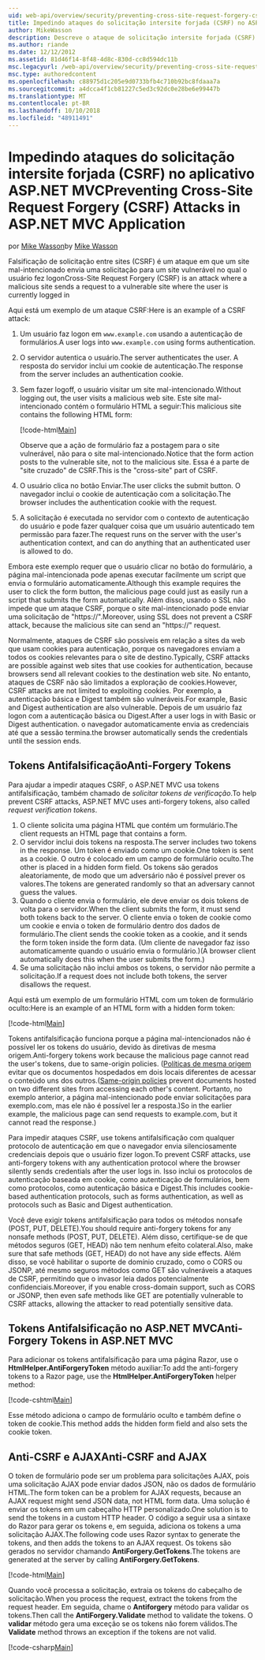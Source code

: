 ```yaml
---
uid: web-api/overview/security/preventing-cross-site-request-forgery-csrf-attacks
title: Impedindo ataques do solicitação intersite forjada (CSRF) no ASP.NET MVC
author: MikeWasson
description: Descreve o ataque de solicitação intersite forjada (CSRF) e como implementar medidas de anti-CSRF no ASP.NET MVC da Web.
ms.author: riande
ms.date: 12/12/2012
ms.assetid: 81d46f14-8f48-4d8c-830d-cc8d594dc11b
msc.legacyurl: /web-api/overview/security/preventing-cross-site-request-forgery-csrf-attacks
msc.type: authoredcontent
ms.openlocfilehash: c88975d1c205e9d0733bfb4c710b92bc8fdaaa7a
ms.sourcegitcommit: a4dcca4f1cb81227c5ed3c92dc0e28be6e99447b
ms.translationtype: MT
ms.contentlocale: pt-BR
ms.lasthandoff: 10/10/2018
ms.locfileid: "48911491"
---
```

<a name="preventing-cross-site-request-forgery-csrf-attacks-in-aspnet-mvc-application"></a><span data-ttu-id="d2ada-103">Impedindo ataques do solicitação intersite forjada (CSRF) no aplicativo ASP.NET MVC</span><span class="sxs-lookup"><span data-stu-id="d2ada-103">Preventing Cross-Site Request Forgery (CSRF) Attacks in ASP.NET MVC Application</span></span>
====================
<span data-ttu-id="d2ada-104">por [Mike Wasson](https://github.com/MikeWasson)</span><span class="sxs-lookup"><span data-stu-id="d2ada-104">by [Mike Wasson](https://github.com/MikeWasson)</span></span>

<span data-ttu-id="d2ada-105">Falsificação de solicitação entre sites (CSRF) é um ataque em que um site mal-intencionado envia uma solicitação para um site vulnerável no qual o usuário fez logon</span><span class="sxs-lookup"><span data-stu-id="d2ada-105">Cross-Site Request Forgery (CSRF) is an attack where a malicious site sends a request to a vulnerable site where the user is currently logged in</span></span>

<span data-ttu-id="d2ada-106">Aqui está um exemplo de um ataque CSRF:</span><span class="sxs-lookup"><span data-stu-id="d2ada-106">Here is an example of a CSRF attack:</span></span>

1. <span data-ttu-id="d2ada-107">Um usuário faz logon em `www.example.com` usando a autenticação de formulários.</span><span class="sxs-lookup"><span data-stu-id="d2ada-107">A user logs into `www.example.com` using forms authentication.</span></span>
2. <span data-ttu-id="d2ada-108">O servidor autentica o usuário.</span><span class="sxs-lookup"><span data-stu-id="d2ada-108">The server authenticates the user.</span></span> <span data-ttu-id="d2ada-109">A resposta do servidor inclui um cookie de autenticação.</span><span class="sxs-lookup"><span data-stu-id="d2ada-109">The response from the server includes an authentication cookie.</span></span>
3. <span data-ttu-id="d2ada-110">Sem fazer logoff, o usuário visitar um site mal-intencionado.</span><span class="sxs-lookup"><span data-stu-id="d2ada-110">Without logging out, the user visits a malicious web site.</span></span> <span data-ttu-id="d2ada-111">Este site mal-intencionado contém o formulário HTML a seguir:</span><span class="sxs-lookup"><span data-stu-id="d2ada-111">This malicious site contains the following HTML form:</span></span> 

    [!code-html[Main](preventing-cross-site-request-forgery-csrf-attacks/samples/sample1.html)]

    <span data-ttu-id="d2ada-112">Observe que a ação de formulário faz a postagem para o site vulnerável, não para o site mal-intencionado.</span><span class="sxs-lookup"><span data-stu-id="d2ada-112">Notice that the form action posts to the vulnerable site, not to the malicious site.</span></span> <span data-ttu-id="d2ada-113">Essa é a parte de "site cruzado" de CSRF.</span><span class="sxs-lookup"><span data-stu-id="d2ada-113">This is the "cross-site" part of CSRF.</span></span>
4. <span data-ttu-id="d2ada-114">O usuário clica no botão Enviar.</span><span class="sxs-lookup"><span data-stu-id="d2ada-114">The user clicks the submit button.</span></span> <span data-ttu-id="d2ada-115">O navegador inclui o cookie de autenticação com a solicitação.</span><span class="sxs-lookup"><span data-stu-id="d2ada-115">The browser includes the authentication cookie with the request.</span></span>
5. <span data-ttu-id="d2ada-116">A solicitação é executada no servidor com o contexto de autenticação do usuário e pode fazer qualquer coisa que um usuário autenticado tem permissão para fazer.</span><span class="sxs-lookup"><span data-stu-id="d2ada-116">The request runs on the server with the user's authentication context, and can do anything that an authenticated user is allowed to do.</span></span>

<span data-ttu-id="d2ada-117">Embora este exemplo requer que o usuário clicar no botão do formulário, a página mal-intencionada pode apenas executar facilmente um script que envia o formulário automaticamente.</span><span class="sxs-lookup"><span data-stu-id="d2ada-117">Although this example requires the user to click the form button, the malicious page could just as easily run a script that submits the form automatically.</span></span> <span data-ttu-id="d2ada-118">Além disso, usando o SSL não impede que um ataque CSRF, porque o site mal-intencionado pode enviar uma solicitação de "https://".</span><span class="sxs-lookup"><span data-stu-id="d2ada-118">Moreover, using SSL does not prevent a CSRF attack, because the malicious site can send an "https://" request.</span></span>

<span data-ttu-id="d2ada-119">Normalmente, ataques de CSRF são possíveis em relação a sites da web que usam cookies para autenticação, porque os navegadores enviam a todos os cookies relevantes para o site de destino.</span><span class="sxs-lookup"><span data-stu-id="d2ada-119">Typically, CSRF attacks are possible against web sites that use cookies for authentication, because browsers send all relevant cookies to the destination web site.</span></span> <span data-ttu-id="d2ada-120">No entanto, ataques de CSRF não são limitados a exploração de cookies.</span><span class="sxs-lookup"><span data-stu-id="d2ada-120">However, CSRF attacks are not limited to exploiting cookies.</span></span> <span data-ttu-id="d2ada-121">Por exemplo, a autenticação básica e Digest também são vulneráveis.</span><span class="sxs-lookup"><span data-stu-id="d2ada-121">For example, Basic and Digest authentication are also vulnerable.</span></span> <span data-ttu-id="d2ada-122">Depois de um usuário faz logon com a autenticação básica ou Digest.</span><span class="sxs-lookup"><span data-stu-id="d2ada-122">After a user logs in with Basic or Digest authentication.</span></span> <span data-ttu-id="d2ada-123">o navegador automaticamente envia as credenciais até que a sessão termina.</span><span class="sxs-lookup"><span data-stu-id="d2ada-123">the browser automatically sends the credentials until the session ends.</span></span>

## <a name="anti-forgery-tokens"></a><span data-ttu-id="d2ada-124">Tokens Antifalsificação</span><span class="sxs-lookup"><span data-stu-id="d2ada-124">Anti-Forgery Tokens</span></span>

<span data-ttu-id="d2ada-125">Para ajudar a impedir ataques CSRF, o ASP.NET MVC usa tokens antifalsificação, também chamado de *solicitar tokens de verificação*.</span><span class="sxs-lookup"><span data-stu-id="d2ada-125">To help prevent CSRF attacks, ASP.NET MVC uses anti-forgery tokens, also called *request verification tokens*.</span></span>

1. <span data-ttu-id="d2ada-126">O cliente solicita uma página HTML que contém um formulário.</span><span class="sxs-lookup"><span data-stu-id="d2ada-126">The client requests an HTML page that contains a form.</span></span>
2. <span data-ttu-id="d2ada-127">O servidor inclui dois tokens na resposta.</span><span class="sxs-lookup"><span data-stu-id="d2ada-127">The server includes two tokens in the response.</span></span> <span data-ttu-id="d2ada-128">Um token é enviado como um cookie.</span><span class="sxs-lookup"><span data-stu-id="d2ada-128">One token is sent as a cookie.</span></span> <span data-ttu-id="d2ada-129">O outro é colocado em um campo de formulário oculto.</span><span class="sxs-lookup"><span data-stu-id="d2ada-129">The other is placed in a hidden form field.</span></span> <span data-ttu-id="d2ada-130">Os tokens são gerados aleatoriamente, de modo que um adversário não é possível prever os valores.</span><span class="sxs-lookup"><span data-stu-id="d2ada-130">The tokens are generated randomly so that an adversary cannot guess the values.</span></span>
3. <span data-ttu-id="d2ada-131">Quando o cliente envia o formulário, ele deve enviar os dois tokens de volta para o servidor.</span><span class="sxs-lookup"><span data-stu-id="d2ada-131">When the client submits the form, it must send both tokens back to the server.</span></span> <span data-ttu-id="d2ada-132">O cliente envia o token de cookie como um cookie e envia o token de formulário dentro dos dados de formulário.</span><span class="sxs-lookup"><span data-stu-id="d2ada-132">The client sends the cookie token as a cookie, and it sends the form token inside the form data.</span></span> <span data-ttu-id="d2ada-133">(Um cliente de navegador faz isso automaticamente quando o usuário envia o formulário.)</span><span class="sxs-lookup"><span data-stu-id="d2ada-133">(A browser client automatically does this when the user submits the form.)</span></span>
4. <span data-ttu-id="d2ada-134">Se uma solicitação não inclui ambos os tokens, o servidor não permite a solicitação.</span><span class="sxs-lookup"><span data-stu-id="d2ada-134">If a request does not include both tokens, the server disallows the request.</span></span>

<span data-ttu-id="d2ada-135">Aqui está um exemplo de um formulário HTML com um token de formulário oculto:</span><span class="sxs-lookup"><span data-stu-id="d2ada-135">Here is an example of an HTML form with a hidden form token:</span></span>

[!code-html[Main](preventing-cross-site-request-forgery-csrf-attacks/samples/sample2.html)]

<span data-ttu-id="d2ada-136">Tokens antifalsificação funciona porque a página mal-intencionados não é possível ler os tokens do usuário, devido às diretivas de mesma origem.</span><span class="sxs-lookup"><span data-stu-id="d2ada-136">Anti-forgery tokens work because the malicious page cannot read the user's tokens, due to same-origin policies.</span></span> <span data-ttu-id="d2ada-137">([Políticas de mesma origem](http://www.w3.org/Security/wiki/Same_Origin_Policy) evitar que os documentos hospedados em dois locais diferentes de acessar o conteúdo uns dos outros.</span><span class="sxs-lookup"><span data-stu-id="d2ada-137">([Same-origin policies](http://www.w3.org/Security/wiki/Same_Origin_Policy) prevent documents hosted on two different sites from accessing each other's content.</span></span> <span data-ttu-id="d2ada-138">Portanto, no exemplo anterior, a página mal-intencionado pode enviar solicitações para exemplo.com, mas ele não é possível ler a resposta.)</span><span class="sxs-lookup"><span data-stu-id="d2ada-138">So in the earlier example, the malicious page can send requests to example.com, but it cannot read the response.)</span></span>

<span data-ttu-id="d2ada-139">Para impedir ataques CSRF, use tokens antifalsificação com qualquer protocolo de autenticação em que o navegador envia silenciosamente credenciais depois que o usuário fizer logon.</span><span class="sxs-lookup"><span data-stu-id="d2ada-139">To prevent CSRF attacks, use anti-forgery tokens with any authentication protocol where the browser silently sends credentials after the user logs in.</span></span> <span data-ttu-id="d2ada-140">Isso inclui os protocolos de autenticação baseada em cookie, como autenticação de formulários, bem como protocolos, como autenticação básica e Digest.</span><span class="sxs-lookup"><span data-stu-id="d2ada-140">This includes cookie-based authentication protocols, such as forms authentication, as well as protocols such as Basic and Digest authentication.</span></span>

<span data-ttu-id="d2ada-141">Você deve exigir tokens antifalsificação para todos os métodos nonsafe (POST, PUT, DELETE).</span><span class="sxs-lookup"><span data-stu-id="d2ada-141">You should require anti-forgery tokens for any nonsafe methods (POST, PUT, DELETE).</span></span> <span data-ttu-id="d2ada-142">Além disso, certifique-se de que métodos seguros (GET, HEAD) não tem nenhum efeito colateral.</span><span class="sxs-lookup"><span data-stu-id="d2ada-142">Also, make sure that safe methods (GET, HEAD) do not have any side effects.</span></span> <span data-ttu-id="d2ada-143">Além disso, se você habilitar o suporte de domínio cruzado, como o CORS ou JSONP, até mesmo seguros métodos como GET são vulneráveis a ataques de CSRF, permitindo que o invasor leia dados potencialmente confidenciais.</span><span class="sxs-lookup"><span data-stu-id="d2ada-143">Moreover, if you enable cross-domain support, such as CORS or JSONP, then even safe methods like GET are potentially vulnerable to CSRF attacks, allowing the attacker to read potentially sensitive data.</span></span>

## <a name="anti-forgery-tokens-in-aspnet-mvc"></a><span data-ttu-id="d2ada-144">Tokens Antifalsificação no ASP.NET MVC</span><span class="sxs-lookup"><span data-stu-id="d2ada-144">Anti-Forgery Tokens in ASP.NET MVC</span></span>

<span data-ttu-id="d2ada-145">Para adicionar os tokens antifalsificação para uma página Razor, use o **HtmlHelper.AntiForgeryToken** método auxiliar:</span><span class="sxs-lookup"><span data-stu-id="d2ada-145">To add the anti-forgery tokens to a Razor page, use the **HtmlHelper.AntiForgeryToken** helper method:</span></span>

[!code-cshtml[Main](preventing-cross-site-request-forgery-csrf-attacks/samples/sample3.cshtml)]

<span data-ttu-id="d2ada-146">Esse método adiciona o campo de formulário oculto e também define o token de cookie.</span><span class="sxs-lookup"><span data-stu-id="d2ada-146">This method adds the hidden form field and also sets the cookie token.</span></span>

## <a name="anti-csrf-and-ajax"></a><span data-ttu-id="d2ada-147">Anti-CSRF e AJAX</span><span class="sxs-lookup"><span data-stu-id="d2ada-147">Anti-CSRF and AJAX</span></span>

<span data-ttu-id="d2ada-148">O token de formulário pode ser um problema para solicitações AJAX, pois uma solicitação AJAX pode enviar dados JSON, não os dados de formulário HTML.</span><span class="sxs-lookup"><span data-stu-id="d2ada-148">The form token can be a problem for AJAX requests, because an AJAX request might send JSON data, not HTML form data.</span></span> <span data-ttu-id="d2ada-149">Uma solução é enviar os tokens em um cabeçalho HTTP personalizado.</span><span class="sxs-lookup"><span data-stu-id="d2ada-149">One solution is to send the tokens in a custom HTTP header.</span></span> <span data-ttu-id="d2ada-150">O código a seguir usa a sintaxe do Razor para gerar os tokens e, em seguida, adiciona os tokens a uma solicitação AJAX.</span><span class="sxs-lookup"><span data-stu-id="d2ada-150">The following code uses Razor syntax to generate the tokens, and then adds the tokens to an AJAX request.</span></span> <span data-ttu-id="d2ada-151">Os tokens são gerados no servidor chamando **AntiForgery.GetTokens**.</span><span class="sxs-lookup"><span data-stu-id="d2ada-151">The tokens are generated at the server by calling **AntiForgery.GetTokens**.</span></span>

[!code-html[Main](preventing-cross-site-request-forgery-csrf-attacks/samples/sample4.html)]

<span data-ttu-id="d2ada-152">Quando você processa a solicitação, extraia os tokens do cabeçalho de solicitação.</span><span class="sxs-lookup"><span data-stu-id="d2ada-152">When you process the request, extract the tokens from the request header.</span></span> <span data-ttu-id="d2ada-153">Em seguida, chame o **Antiforgery** método para validar os tokens.</span><span class="sxs-lookup"><span data-stu-id="d2ada-153">Then call the **AntiForgery.Validate** method to validate the tokens.</span></span> <span data-ttu-id="d2ada-154">O **validar** método gera uma exceção se os tokens não forem válidos.</span><span class="sxs-lookup"><span data-stu-id="d2ada-154">The **Validate** method throws an exception if the tokens are not valid.</span></span>

[!code-csharp[Main](preventing-cross-site-request-forgery-csrf-attacks/samples/sample5.cs)]
